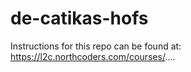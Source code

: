 # de-catikas-hofs

Instructions for this repo can be found at: https://l2c.northcoders.com/courses/....
